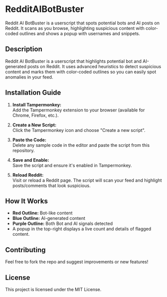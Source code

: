 # RedditAIBotBuster
Reddit AI BotBuster is a userscript that spots potential bots and AI posts on Reddit. It scans as you browse, highlighting suspicious content with color-coded outlines and shows a popup with usernames and snippets.

## Description

Reddit AI BotBuster is a userscript that highlights potential bot and AI-generated posts on Reddit. It uses advanced heuristics to detect suspicious content and marks them with color-coded outlines so you can easily spot anomalies in your feed.

## Installation Guide

1. **Install Tampermonkey:**  
   Add the Tampermonkey extension to your browser (available for Chrome, Firefox, etc.).

2. **Create a New Script:**  
   Click the Tampermonkey icon and choose "Create a new script".

3. **Paste the Code:**  
   Delete any sample code in the editor and paste the script from this repository.

4. **Save and Enable:**  
   Save the script and ensure it's enabled in Tampermonkey.

5. **Reload Reddit:**  
   Visit or reload a Reddit page. The script will scan your feed and highlight posts/comments that look suspicious.

## How It Works

- **Red Outline:** Bot-like content  
- **Blue Outline:** AI-generated content  
- **Purple Outline:** Both Bot and AI signals detected  
- A popup in the top-right displays a live count and details of flagged content.

## Contributing

Feel free to fork the repo and suggest improvements or new features!

## License

This project is licensed under the MIT License.
